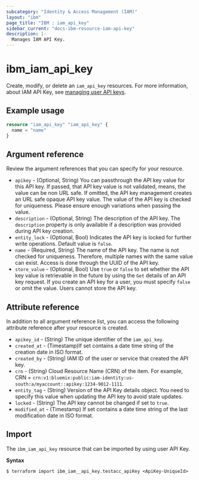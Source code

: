 ```yaml
---
subcategory: "Identity & Access Management (IAM)"
layout: "ibm"
page_title: "IBM : iam_api_key"
sidebar_current: "docs-ibm-resource-iam-api-key"
description: |-
  Manages IAM API Key.
---
```


# ibm_iam_api_key

Create, modify, or delete an `iam_api_key` resources.  For more information, about IAM API Key, see [managing user API keys](https://cloud.ibm.com/docs/account?topic=account-userapikey).

## Example usage

```terraform
resource "iam_api_key" "iam_api_key" {
  name = "name"
}
```

## Argument reference

Review the argument references that you can specify for your resource.

- `apikey` - (Optional, String) You can passthrough the API key value for this API key. If passed, that API key value is not validated, means, the value can be non URL safe. If omitted, the API key management creates an URL safe opaque API key value. The value of the API key is checked for uniqueness. Please ensure enough variations when passing the value.
- `description` - (Optional, String) The description of the API key. The `description` property is only available if a description was provided during API key creation.
- `entity_lock` - (Optional, Bool) Indicates the API key is locked for further write operations. Default value is `false`.
- `name` - (Required, String) The name of the API key. The name is not checked for uniqueness. Therefore, multiple names with the same value can exist. Access is done through the UUID of the API key.
- `store_value` - (Optional, Bool) Use `true` or `false` to set whether the API key value is retrievable in the future by using the `Get` details of an API key request. If you create an API key for a user, you must specify `false` or omit the value. Users cannot store the API key.


## Attribute reference

In addition to all argument reference list, you can access the following attribute reference after your resource is created.

- `apikey_id` - (String) The unique identifier of the `iam_api_key`.
- `created_at` -  (Timestamp)If set contains a date time string of the creation date in ISO format.
- `created_by` - (String) IAM ID of the user or service that created the API key.
- `crn` - (String) Cloud Resource Name (CRN) of the item. For example, CRN =  `crn:v1:bluemix:public:iam-identity:us-south:a/myaccount::apikey:1234-9012-1111`.
- `entity_tag` - (String) Version of the API Key details object. You need to specify this value when updating the API key to avoid stale updates.
- `locked` - (String) The API key cannot be changed if set to `true`.
- `modified_at` - (Timestamp) If set contains a date time string of the last modification date in ISO format.

## Import

The `ibm_iam_api_key` resource that can be imported by using user API Key.

**Syntax**

```
$ terraform import ibm_iam__api_key.testacc_apiKey <ApiKey-UniqueId>
```
